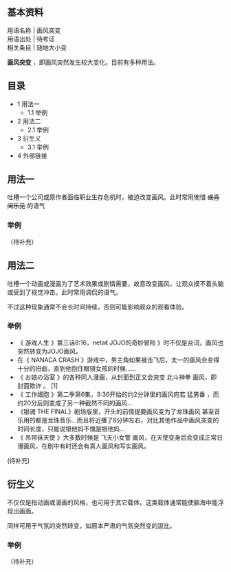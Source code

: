 **基本资料**  
---  
用语名称  |  画风突变   
用语出处  |  待考证   
相关条目  |  随地大小变   
  
  
**画风突变** ，即画风突然发生较大变化。目前有多种用法。

##  目录

  * 1  用法一 
    * 1.1  举例 
  * 2  用法二 
    * 2.1  举例 
  * 3  衍生义 
    * 3.1  举例 
  * 4  外部链接 

##  用法一

吐槽一个公司或原作者面临职业生存危机时，被迫改变画风。此时常用惋惜 ~~或喜闻乐见~~ 的语气

###  举例

（待补充）

##  用法二

吐槽一个动画或漫画为了艺术效果或剧情需要，故意改变画风，让观众摸不着头脑或受到了视觉冲击。此时常用调侃的语气。

不过这种现象通常不会长时间持续，否则可能影响观众的观看体验。

###  举例

  * 《  游戏人生  》第三话8:16，neta《  JOJO的奇妙冒险  》时不仅是台词，画风也突然转变为JOJO画风。 
  * 在《  NANACA CRASH  》游戏中，男主角如果被击飞后，太一的画风会变得十分的扭曲，直到他抱住眼镜女孩的时候...... 
  * 《  お娘の浴室  》的各种同人漫画，从封面到正文会突变  北斗神拳  画风，即  封面欺诈  。  [1] 
  * 《  工作细胞  》第二季第6集，3:36开始的约2分钟里的画风宛若  猛男番  ，而约20分后则变成了另一种截然不同的画风... 
  * 《银魂 THE FINAL》剧场版里，开头的前情提要画风变为了龙珠画风  甚至音乐用的都是龙珠音乐…而且将近播了8分钟左右，对比其他作品中画风突变的时间长度，只能说银他妈不愧是银他妈… 
  * 《  吊带袜天使  》大多数时候是  飞天小女警  画风，在天使变身后会变成正常日漫画风，在剧中有时还会有真人画风和写实画风。 

(待补充)

##  衍生义

不仅仅是指动画或漫画的风格，也可用于其它载体。这类载体通常能使脑海中能浮现出画面。

同样可用于气氛的突然转变，如原本严肃的气氛突然变的逗比。

###  举例

（待补充）